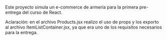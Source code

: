 Este proyecto simula un e-commerce de armería para la primera pre-entrega del curso de React.

Aclaración: en el archivo Products.jsx realizo el uso de props y los exporto al archivo ItemListContainer.jsx, ya que era uno de los
requisitos necesarios para la entrega. 
